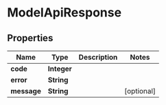 

# ModelApiResponse


## Properties

| Name | Type | Description | Notes |
|------------ | ------------- | ------------- | -------------|
|**code** | **Integer** |  |  |
|**error** | **String** |  |  |
|**message** | **String** |  |  [optional] |



